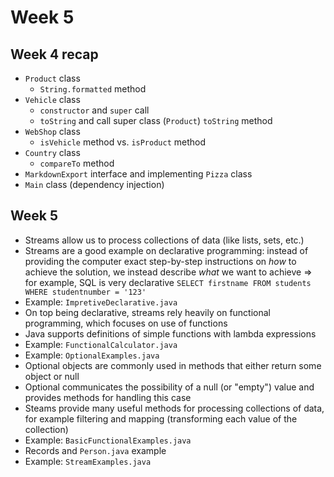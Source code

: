 # Week 5

## Week 4 recap

- `Product` class
  - `String.formatted` method
- `Vehicle` class
  - `constructor` and `super` call
  - `toString` and call super class (`Product`) `toString` method
- `WebShop` class
  - `isVehicle` method vs. `isProduct` method
- `Country` class
  - `compareTo` method
- `MarkdownExport` interface and implementing `Pizza` class
- `Main` class (dependency injection)

## Week 5

- Streams allow us to process collections of data (like lists, sets, etc.)
- Streams are a good example on declarative programming: instead of providing the computer exact step-by-step instructions on _how_ to achieve the solution, we instead describe _what_ we want to achieve => for example, SQL is very declarative `SELECT firstname FROM students WHERE studentnumber = '123'`
- Example: `ImpretiveDeclarative.java`
- On top being declarative, streams rely heavily on functional programming, which focuses on use of functions
- Java supports definitions of simple functions with lambda expressions
- Example: `FunctionalCalculator.java`
- Example: `OptionalExamples.java`
- Optional objects are commonly used in methods that either return some object or null
- Optional communicates the possibility of a null (or "empty") value and provides methods for handling this case
- Steams provide many useful methods for processing collections of data, for example filtering and mapping (transforming each value of the collection)
- Example: `BasicFunctionalExamples.java`
- Records and `Person.java` example
- Example: `StreamExamples.java`
